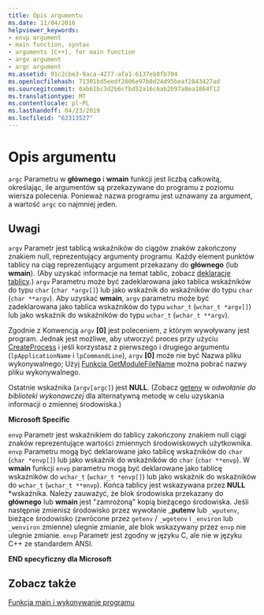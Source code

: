 ```yaml
---
title: Opis argumentu
ms.date: 11/04/2016
helpviewer_keywords:
- envp argument
- main function, syntax
- arguments [C++], for main function
- argv argument
- argc argument
ms.assetid: 91c2cbe3-9aca-4277-afa1-6137eb8fb704
ms.openlocfilehash: 71301bd5eedf2806e97b8d24d95beaf2843427ad
ms.sourcegitcommit: 0ab61bc3d2b6cfbd52a16c6ab2b97a8ea1864f12
ms.translationtype: MT
ms.contentlocale: pl-PL
ms.lasthandoff: 04/23/2019
ms.locfileid: "62313527"
---
```

# <a name="argument-description"></a>Opis argumentu

`argc` Parametru w **głównego** i **wmain** funkcji jest liczbą całkowitą, określając, ile argumentów są przekazywane do programu z poziomu wiersza polecenia. Ponieważ nazwa programu jest uznawany za argument, a wartość `argc` co najmniej jeden.

## <a name="remarks"></a>Uwagi

`argv` Parametr jest tablicą wskaźników do ciągów znaków zakończony znakiem null, reprezentujący argumenty programu. Każdy element punktów tablicy na ciąg reprezentujący argument przekazany do **głównego** (lub **wmain**). (Aby uzyskać informacje na temat tablic, zobacz [deklaracje tablicy](../c-language/array-declarations.md).) `argv` Parametru może być zadeklarowana jako tablica wskaźników do typu `char` (`char *argv[]`) lub jako wskaźnik do wskaźników do typu `char` (`char **argv`). Aby uzyskać **wmain**, `argv` parametru może być zadeklarowana jako tablica wskaźników do typu `wchar_t` (`wchar_t *argv[]`) lub jako wskaźnik do wskaźników do typu `wchar_t` (`wchar_t **argv`).

Zgodnie z Konwencją `argv` **[0]** jest poleceniem, z którym wywoływany jest program.  Jednak jest możliwe, aby utworzyć proces przy użyciu [CreateProcess](/windows/desktop/api/processthreadsapi/nf-processthreadsapi-createprocessa) i jeśli korzystasz z pierwszego i drugiego argumentu (`lpApplicationName` i `lpCommandLine`), `argv` **[0]** może nie być Nazwa pliku wykonywalnego; Użyj [Funkcja GetModuleFileName](/windows/desktop/api/libloaderapi/nf-libloaderapi-getmodulefilenamea) można pobrać nazwy pliku wykonywalnego.

Ostatnie wskaźnika (`argv[argc]`) jest **NULL**. (Zobacz [getenv](../c-runtime-library/reference/getenv-wgetenv.md) w *odwołanie do biblioteki wykonawczej* dla alternatywną metodę w celu uzyskania informacji o zmiennej środowiska.)

**Microsoft Specific**

`envp` Parametr jest wskaźnikiem do tablicy zakończony znakiem null ciągi znaków reprezentujące wartości zmiennych środowiskowych użytkownika. `envp` Parametru mogą być deklarowane jako tablicę wskaźników do `char` (`char *envp[]`) lub jako wskaźnik do wskaźników do `char` (`char **envp`). W **wmain** funkcji `envp` parametru mogą być deklarowane jako tablicę wskaźników do `wchar_t` (`wchar_t *envp[]`) lub jako wskaźnik do wskaźników do `wchar_t` (`wchar_t **envp`). Końca tablicy jest wskazywana przez **NULL** \*wskaźnika. Należy zauważyć, że blok środowiska przekazany do **głównego** lub **wmain** jest "zamrożoną" kopią bieżącego środowiska. Jeśli następnie zmienisz środowisko przez wywołanie _**putenv** lub `_wputenv`, bieżące środowisko (zwrócone przez `getenv` / `_wgetenv` i `_environ` lub `_wenviron` zmienne) ulegnie zmianie, ale blok wskazywany przez `envp` nie ulegnie zmianie. `envp` Parametr jest zgodny w języku C, ale nie w języku C++ ze standardem ANSI.

**END specyficzny dla Microsoft**

## <a name="see-also"></a>Zobacz także

[Funkcja main i wykonywanie programu](../c-language/main-function-and-program-execution.md)
